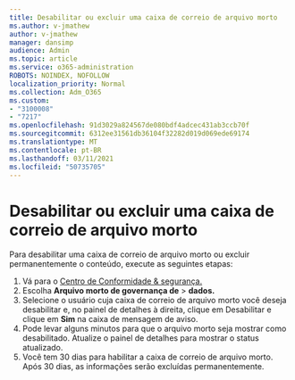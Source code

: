 ```yaml
---
title: Desabilitar ou excluir uma caixa de correio de arquivo morto
ms.author: v-jmathew
author: v-jmathew
manager: dansimp
audience: Admin
ms.topic: article
ms.service: o365-administration
ROBOTS: NOINDEX, NOFOLLOW
localization_priority: Normal
ms.collection: Adm_O365
ms.custom:
- "3100008"
- "7217"
ms.openlocfilehash: 91d3029a824567de080bdf4adcec431ab3ccb70f
ms.sourcegitcommit: 6312ee31561db36104f32282d019d069ede69174
ms.translationtype: MT
ms.contentlocale: pt-BR
ms.lasthandoff: 03/11/2021
ms.locfileid: "50735705"
---
```

# <a name="disable-or-delete-an-archive-mailbox"></a>Desabilitar ou excluir uma caixa de correio de arquivo morto

Para desabilitar uma caixa de correio de arquivo morto ou excluir permanentemente o conteúdo, execute as seguintes etapas:

1. Vá para o [Centro de Conformidade & segurança.]( https://go.microsoft.com/fwlink/p/?linkid=2077143)
2. Escolha **Arquivo morto de governança de**  >  **dados.**
3. Selecione o usuário cuja caixa de correio de arquivo morto você  deseja desabilitar e, no painel de detalhes à direita, clique em Desabilitar e clique em **Sim** na caixa de mensagem de aviso.
4. Pode levar alguns minutos para que o arquivo morto seja mostrar como desabilitado. Atualize o painel de detalhes para mostrar o status atualizado.
5. Você tem 30 dias para habilitar a caixa de correio de arquivo morto. Após 30 dias, as informações serão excluídas permanentemente.
